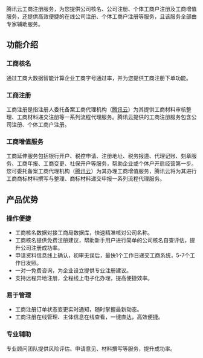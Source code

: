 腾讯云工商注册服务，为您提供公司核名、公司注册、个体工商户注册及工商增值服务，还提供高效便捷的在线公司注册、个体工商户注册等服务，且该服务全部由专家辅助服务。

## 功能介绍

### 工商核名
通过工商大数据智能计算企业工商字号通过率，并为您提供工商注册下单功能。

### 工商注册
工商注册是指注册人委托备案工商代理机构（[腾讯云](https://cloud.tencent.com/)）为其提供工商材料审核整理、工商材料递交注册等一系列流程代理服务。腾讯云提供的工商注册服务包含公司注册、个体工商户注册。

### 工商增值服务
工商延伸服务包括银行开户、税控申请、注册地址、税务报道、代理记账、刻章服务、工商年报、工商变更、社保开户等服务，帮助企业或个体户开启经营第一步。您可委托备案工商代理机构（[腾讯云](https://cloud.tencent.com/)）为其办理工商增值服务，腾讯云将为其进行工商商标材料撰写与整理、商标材料递交申报一系列流程代理服务。

## 产品优势
### 操作便捷
- 工商核名数据对接工商局数据库，快速精准核对公司名称。
- 工商核名提供免费注册建议，帮助新手用户进行简单的公司核名自查评估，提升公司注册成功率。
- 申请资料信息线上确认，初审无误后，最快1个工作日递交工商系统，5-7个工作日发照。
- 一对一免费咨询，为企业设立提供专业注册建议。
- 支持远程异地注册，全程线上电子化办理，提高便捷效率。

### 易于管理
- 工商注册订单状态变更实时通知，随时掌握最新动态。
- 工商注册在线管理、主体信息在线查看，一键直达，高效便捷。

### 专业辅助
专业顾问团队提供风险评估、申请意见、材料撰写等服务，提升成功率。


